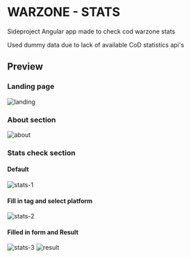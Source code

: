 # WARZONE - STATS
<p>Sideproject Angular app made to check cod warzone stats</p>
<p>Used dummy data due to lack of available CoD statistics api's</p>

## Preview
### Landing page
![landing](https://github.com/Mario-Daoud/hprj_wz-stats/assets/113902874/37e85e8f-5abc-4f36-b912-eac275ed5885)

### About section
![about](https://github.com/Mario-Daoud/hprj_wz-stats/assets/113902874/86e7899a-7be0-4b11-9931-dc0ce84a87bb)

### Stats check section
#### Default
![stats-1](https://github.com/Mario-Daoud/hprj_wz-stats/assets/113902874/1b444236-27f7-4d6e-bea2-2facaa36301c)
#### Fill in tag and select platform
![stats-2](https://github.com/Mario-Daoud/hprj_wz-stats/assets/113902874/07721a18-5992-4712-9261-bcbce53e5aa5)
#### Filled in form and Result
![stats-3](https://github.com/Mario-Daoud/hprj_wz-stats/assets/113902874/b1cd5465-cc43-49fb-bf4e-571afc00fd2d)
![result](https://github.com/Mario-Daoud/hprj_wz-stats/assets/113902874/a693d57a-e0eb-4674-8e90-ce5fcb9bfaeb)
